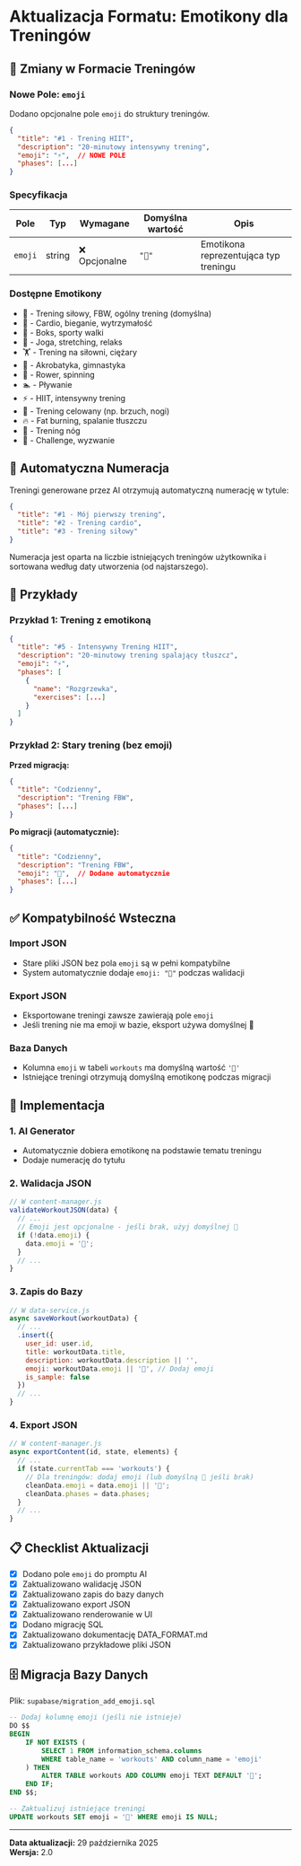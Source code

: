 # Aktualizacja Formatu: Emotikony dla Treningów

## 🎯 Zmiany w Formacie Treningów

### Nowe Pole: `emoji`

Dodano opcjonalne pole `emoji` do struktury treningów.

```json
{
  "title": "#1 - Trening HIIT",
  "description": "20-minutowy intensywny trening",
  "emoji": "⚡",  // NOWE POLE
  "phases": [...]
}
```

### Specyfikacja

| Pole | Typ | Wymagane | Domyślna wartość | Opis |
|------|-----|----------|------------------|------|
| `emoji` | string | ❌ Opcjonalne | `"💪"` | Emotikona reprezentująca typ treningu |

### Dostępne Emotikony

- 💪 - Trening siłowy, FBW, ogólny trening (domyślna)
- 🏃 - Cardio, bieganie, wytrzymałość
- 🥊 - Boks, sporty walki
- 🧘 - Joga, stretching, relaks
- 🏋️ - Trening na siłowni, ciężary
- 🤸 - Akrobatyka, gimnastyka
- 🚴 - Rower, spinning
- 🏊 - Pływanie
- ⚡ - HIIT, intensywny trening
- 🎯 - Trening celowany (np. brzuch, nogi)
- 🔥 - Fat burning, spalanie tłuszczu
- 🦵 - Trening nóg
- 💯 - Challenge, wyzwanie

## 🔢 Automatyczna Numeracja

Treningi generowane przez AI otrzymują automatyczną numerację w tytule:

```json
{
  "title": "#1 - Mój pierwszy trening",
  "title": "#2 - Trening cardio",
  "title": "#3 - Trening siłowy"
}
```

Numeracja jest oparta na liczbie istniejących treningów użytkownika i sortowana według daty utworzenia (od najstarszego).

## 📝 Przykłady

### Przykład 1: Trening z emotikoną

```json
{
  "title": "#5 - Intensywny Trening HIIT",
  "description": "20-minutowy trening spalający tłuszcz",
  "emoji": "⚡",
  "phases": [
    {
      "name": "Rozgrzewka",
      "exercises": [...]
    }
  ]
}
```

### Przykład 2: Stary trening (bez emoji)

**Przed migracją:**
```json
{
  "title": "Codzienny",
  "description": "Trening FBW",
  "phases": [...]
}
```

**Po migracji (automatycznie):**
```json
{
  "title": "Codzienny",
  "description": "Trening FBW",
  "emoji": "💪",  // Dodane automatycznie
  "phases": [...]
}
```

## ✅ Kompatybilność Wsteczna

### Import JSON
- Stare pliki JSON bez pola `emoji` są w pełni kompatybilne
- System automatycznie dodaje `emoji: "💪"` podczas walidacji

### Export JSON
- Eksportowane treningi zawsze zawierają pole `emoji`
- Jeśli trening nie ma emoji w bazie, eksport używa domyślnej 💪

### Baza Danych
- Kolumna `emoji` w tabeli `workouts` ma domyślną wartość `'💪'`
- Istniejące treningi otrzymują domyślną emotikonę podczas migracji

## 🔧 Implementacja

### 1. AI Generator
- Automatycznie dobiera emotikonę na podstawie tematu treningu
- Dodaje numerację do tytułu

### 2. Walidacja JSON
```javascript
// W content-manager.js
validateWorkoutJSON(data) {
  // ...
  // Emoji jest opcjonalne - jeśli brak, użyj domyślnej 💪
  if (!data.emoji) {
    data.emoji = '💪';
  }
  // ...
}
```

### 3. Zapis do Bazy
```javascript
// W data-service.js
async saveWorkout(workoutData) {
  // ...
  .insert({
    user_id: user.id,
    title: workoutData.title,
    description: workoutData.description || '',
    emoji: workoutData.emoji || '💪', // Dodaj emoji
    is_sample: false
  })
  // ...
}
```

### 4. Export JSON
```javascript
// W content-manager.js
async exportContent(id, state, elements) {
  // ...
  if (state.currentTab === 'workouts') {
    // Dla treningów: dodaj emoji (lub domyślną 💪 jeśli brak)
    cleanData.emoji = data.emoji || '💪';
    cleanData.phases = data.phases;
  }
  // ...
}
```

## 📋 Checklist Aktualizacji

- [x] Dodano pole `emoji` do promptu AI
- [x] Zaktualizowano walidację JSON
- [x] Zaktualizowano zapis do bazy danych
- [x] Zaktualizowano export JSON
- [x] Zaktualizowano renderowanie w UI
- [x] Dodano migrację SQL
- [x] Zaktualizowano dokumentację DATA_FORMAT.md
- [x] Zaktualizowano przykładowe pliki JSON

## 🗄️ Migracja Bazy Danych

Plik: `supabase/migration_add_emoji.sql`

```sql
-- Dodaj kolumnę emoji (jeśli nie istnieje)
DO $$ 
BEGIN
    IF NOT EXISTS (
        SELECT 1 FROM information_schema.columns 
        WHERE table_name = 'workouts' AND column_name = 'emoji'
    ) THEN
        ALTER TABLE workouts ADD COLUMN emoji TEXT DEFAULT '💪';
    END IF;
END $$;

-- Zaktualizuj istniejące treningi
UPDATE workouts SET emoji = '💪' WHERE emoji IS NULL;
```

---

**Data aktualizacji:** 29 października 2025  
**Wersja:** 2.0

